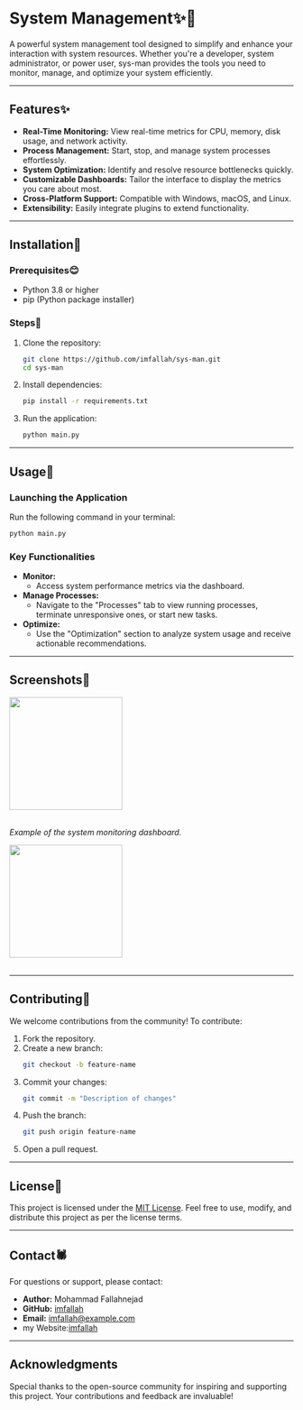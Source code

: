 # System Management✨🐍

A powerful system management tool designed to simplify and enhance your interaction with system resources. Whether you're a developer, system administrator, or power user, sys-man provides the tools you need to monitor, manage, and optimize your system efficiently.

---

## Features✨

- **Real-Time Monitoring:** View real-time metrics for CPU, memory, disk usage, and network activity.
- **Process Management:** Start, stop, and manage system processes effortlessly.
- **System Optimization:** Identify and resolve resource bottlenecks quickly.
- **Customizable Dashboards:** Tailor the interface to display the metrics you care about most.
- **Cross-Platform Support:** Compatible with Windows, macOS, and Linux.
- **Extensibility:** Easily integrate plugins to extend functionality.

---

## Installation🌱

### Prerequisites😊
- Python 3.8 or higher
- pip (Python package installer)

### Steps🛑

1. Clone the repository:
   ```bash
   git clone https://github.com/imfallah/sys-man.git
   cd sys-man
   ```

2. Install dependencies:
   ```bash
   pip install -r requirements.txt
   ```

3. Run the application:
   ```bash
   python main.py
   ```

---

## Usage🥇

### Launching the Application
Run the following command in your terminal:
```bash
python main.py
```

### Key Functionalities
- **Monitor:**
  - Access system performance metrics via the dashboard.
- **Manage Processes:**
  - Navigate to the "Processes" tab to view running processes, terminate unresponsive ones, or start new tasks.
- **Optimize:**
  - Use the "Optimization" section to analyze system usage and receive actionable recommendations.

---

## Screenshots📸

<img src="https://github.com/imfallah/sys-man/blob/main/public/img.png" height="200"><br><br>

*Example of the system monitoring dashboard.*

<img src="https://github.com/imfallah/sys-man/blob/main/public/sys.gif" height="200"><br><br>

---

## Contributing🤗

We welcome contributions from the community! To contribute:
1. Fork the repository.
2. Create a new branch:
   ```bash
   git checkout -b feature-name
   ```
3. Commit your changes:
   ```bash
   git commit -m "Description of changes"
   ```
4. Push the branch:
   ```bash
   git push origin feature-name
   ```
5. Open a pull request.

---

## License💌

This project is licensed under the [MIT License](LICENSE). Feel free to use, modify, and distribute this project as per the license terms.

---

## Contact🕷

For questions or support, please contact:
- **Author:** Mohammad Fallahnejad
- **GitHub:** [imfallah](https://github.com/imfallah)
- **Email:** imfallah@example.com
- my Website:[imfallah](https://imfallah.ir)

---

## Acknowledgments

Special thanks to the open-source community for inspiring and supporting this project. Your contributions and feedback are invaluable!

